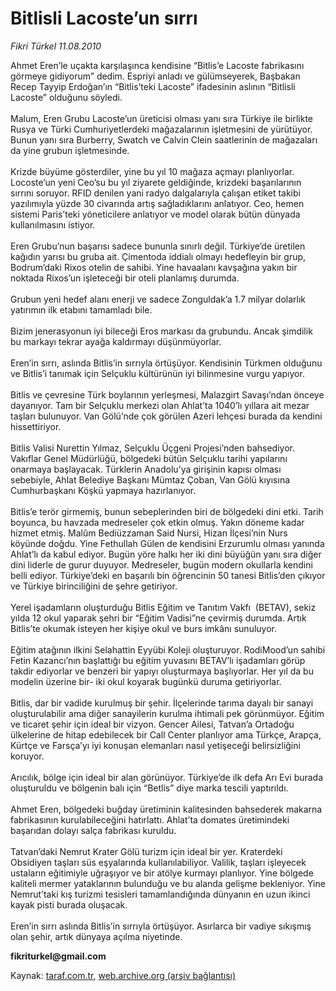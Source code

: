 # Bitlisli Lacoste’un sırrı

*Fikri Türkel 11.08.2010*

<div class="yazi"><p>Ahmet Eren’le uçakta karşılaşınca kendisine “Bitlis’e Lacoste fabrikasını görmeye gidiyorum” dedim. Espriyi anladı ve gülümseyerek, Başbakan Recep Tayyip Erdoğan’ın “Bitlis’teki Lacoste” ifadesinin aslının “Bitlisli Lacoste” olduğunu söyledi.<br/><br/>Malum, Eren Grubu Lacoste’un üreticisi olması yanı sıra Türkiye ile birlikte Rusya ve Türki Cumhuriyetlerdeki mağazalarının işletmesini de yürütüyor. Bunun yanı sıra Burberry, Swatch ve Calvin Clein saatlerinin de mağazaları da yine grubun işletmesinde.<br/><br/>Krizde büyüme gösterdiler, yine bu yıl 10 mağaza açmayı planlıyorlar. Locoste’un yeni Ceo’su bu yıl ziyarete geldiğinde, krizdeki başarılarının sırrını soruyor. RFID denilen yani radyo dalgalarıyla çalışan etiket takibi yazılımıyla yüzde 30 civarında artış sağladıklarını anlatıyor. Ceo, hemen sistemi Paris’teki yöneticilere anlatıyor ve model olarak bütün dünyada kullanılmasını istiyor.<br/><br/>Eren Grubu’nun başarısı sadece bununla sınırlı değil. Türkiye’de üretilen kağıdın yarısı bu gruba ait. Çimentoda iddialı olmayı hedefleyin bir grup, Bodrum’daki Rixos otelin de sahibi. Yine havaalanı kavşağına yakın bir noktada Rixos’un işleteceği bir oteli planlamış durumda.<br/><br/>Grubun yeni hedef alanı enerji ve sadece Zonguldak’a 1.7 milyar dolarlık yatırımın ilk etabını tamamladı bile.<br/><br/>Bizim jenerasyonun iyi bileceği Eros markası da grubundu. Ancak şimdilik bu markayı tekrar ayağa kaldırmayı düşünmüyorlar.<br/><br/>Eren’in sırrı, aslında Bitlis’in sırrıyla örtüşüyor. Kendisinin Türkmen olduğunu ve Bitlis’i tanımak için Selçuklu kültürünün iyi bilinmesine vurgu yapıyor.<br/><br/>Bitlis ve çevresine Türk boylarının yerleşmesi, Malazgirt Savaşı’ndan önceye dayanıyor. Tam bir Selçuklu merkezi olan Ahlat’ta 1040’lı yıllara ait mezar taşları bulunuyor. Van Gölü’nde çok görülen Azeri lehçesi burada da kendini hissettiriyor.<br/><br/>Bitlis Valisi Nurettin Yılmaz, Selçuklu Üçgeni Projesi’nden bahsediyor. Vakıflar Genel Müdürlüğü, bölgedeki bütün Selçuklu tarihi yapılarını onarmaya başlayacak. Türklerin Anadolu’ya girişinin kapısı olması sebebiyle, Ahlat Belediye Başkanı Mümtaz Çoban, Van Gölü kıyısına Cumhurbaşkanı Köşkü yapmaya hazırlanıyor.<br/><br/>Bitlis’e terör girmemiş, bunun sebeplerinden biri de bölgedeki dini etki. Tarih boyunca, bu havzada medreseler çok etkin olmuş. Yakın döneme kadar hizmet etmiş. Malûm Bediüzzaman Said Nursi, Hizan İlçesi’nin Nurs köyünde doğdu. Yine Fethullah Gülen de kendisini Erzurumlu olması yanında Ahlat’lı da kabul ediyor. Bugün yöre halkı her iki dini büyüğün yanı sıra diğer dini liderle de gurur duyuyor. Medreseler, bugün modern okullarla kendini belli ediyor. Türkiye’deki en başarılı bin öğrencinin 50 tanesi Bitlis’den çıkıyor ve Türkiye birinciliğini de şehre getiriyor.<br/><br/>Yerel işadamların oluşturduğu Bitlis Eğitim ve Tanıtım Vakfı  (BETAV), sekiz yılda 12 okul yaparak şehri bir “Eğitim Vadisi”ne çevirmiş durumda. Artık Bitlis’te okumak isteyen her kişiye okul ve burs imkânı sunuluyor.<br/><br/>Eğitim atağının ilkini Selahattin Eyyübi Koleji oluşturuyor. RodiMood’un sahibi Fetin Kazancı’nın başlattığı bu eğitim yuvasını BETAV’lı işadamları görüp takdir ediyorlar ve benzeri bir yapıyı oluşturmaya başlıyorlar. Her yıl da bu modelin üzerine bir- iki okul koyarak bugünkü duruma getiriyorlar.<br/><br/>Bitlis, dar bir vadide kurulmuş bir şehir. İlçelerinde tarıma dayalı bir sanayi oluşturulabilir ama diğer sanayilerin kurulma ihtimali pek görünmüyor. Eğitim ve ticaret şehir için ideal bir vizyon. Gencer Ailesi, Tatvan’a Ortadoğu ülkelerine de hitap edebilecek bir Call Center planlıyor ama Türkçe, Arapça, Kürtçe ve Farsça’yı iyi konuşan elemanları nasıl yetişeceği belirsizliğini koruyor.<br/><br/>Arıcılık, bölge için ideal bir alan görünüyor. Türkiye’de ilk defa Arı Evi burada oluşturuldu ve bölgenin balı için “Betlis” diye marka tescili yaptırıldı.<br/><br/>Ahmet Eren, bölgedeki buğday üretiminin kalitesinden bahsederek makarna fabrikasının kurulabileceğini hatırlattı. Ahlat’ta domates üretimindeki başarıdan dolayı salça fabrikası kuruldu.<br/><br/>Tatvan’daki Nemrut Krater Gölü turizm için ideal bir yer. Kraterdeki Obsidiyen taşları süs eşyalarında kullanılabiliyor. Valilik, taşları işleyecek ustaların eğitimiyle uğraşıyor ve bir atölye kurmayı planlıyor. Yine bölgede kaliteli mermer yataklarının bulunduğu ve bu alanda gelişme bekleniyor. Yine Nemrut’taki kış turizmi tesisleri tamamlandığında dünyanın en uzun ikinci kayak pisti burada oluşacak.<br/><br/>Eren’in sırrı aslında Bitlis’in sırrıyla örtüşüyor. Asırlarca bir vadiye sıkışmış olan şehir, artık dünyaya açılma niyetinde. </p>
<p><b>fikriturkel@gmail.com</b></p>
</div>

Kaynak: [taraf.com.tr](m), [web.archive.org (arşiv bağlantısı)](http://web.archive.org/web/20100815055641/http://taraf.com.tr:80/fikri-turkel/makale-bitlisli-lacoste-un-sirri.htm)
